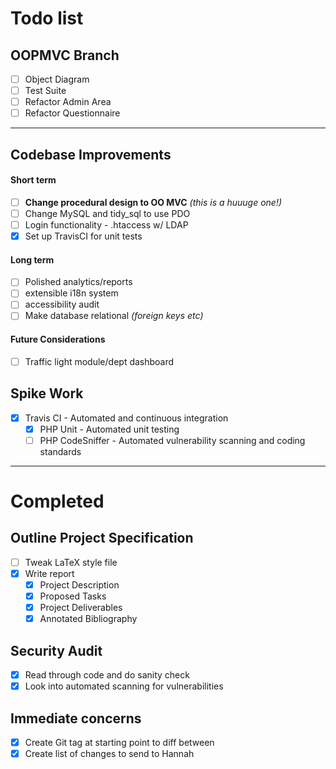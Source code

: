 # Todo list

## OOPMVC Branch
- [ ] Object Diagram
- [ ] Test Suite
- [ ] Refactor Admin Area
- [ ] Refactor Questionnaire

---

## Codebase Improvements

#### Short term
- [ ] **Change procedural design to OO MVC** *(this is a huuuge one!)*
- [ ] Change MySQL and tidy_sql to use PDO
- [ ] Login functionality - .htaccess w/ LDAP
- [x] Set up TravisCI for unit tests

#### Long term
- [ ] Polished analytics/reports
- [ ] extensible i18n system
- [ ] accessibility audit
- [ ] Make database relational *(foreign keys etc)*

#### Future Considerations
- [ ] Traffic light module/dept dashboard

## Spike Work
- [x] Travis CI - Automated and continuous integration
  - [x] PHP Unit - Automated unit testing
  - [ ] PHP CodeSniffer - Automated vulnerability scanning and coding standards

---

# Completed

## Outline Project Specification
- [ ] Tweak LaTeX style file
- [x] Write report
  - [x] Project Description
  - [x] Proposed Tasks
  - [x] Project Deliverables
  - [x] Annotated Bibliography

## Security Audit
- [x] Read through code and do sanity check
- [x] Look into automated scanning for vulnerabilities

## Immediate concerns
- [x] Create Git tag at starting point to diff between
- [x] Create list of changes to send to Hannah